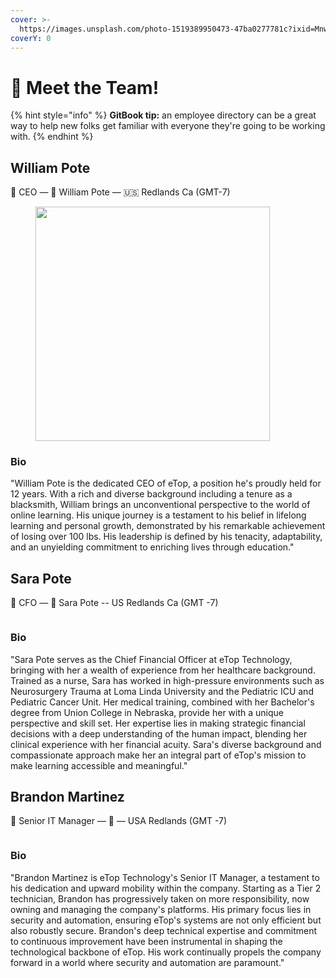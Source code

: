 ```yaml
---
cover: >-
  https://images.unsplash.com/photo-1519389950473-47ba0277781c?ixid=MnwxMjA3fDB8MHxwaG90by1wYWdlfHx8fGVufDB8fHx8&ixlib=rb-1.2.1&auto=format&fit=crop&w=2970&q=80
coverY: 0
---
```


# 👋 Meet the Team!

{% hint style="info" %}
**GitBook tip:** an employee directory can be a great way to help new folks get familiar with everyone they're going to be working with.
{% endhint %}

## William Pote

👋 CEO — 💌 William Pote — 🇺🇸 Redlands Ca (GMT-7)&#x20;

<figure><img src="https://i.imgur.com/Szr4umQ.jpg" alt="" width="375"><figcaption></figcaption></figure>

### Bio

"William Pote is the dedicated CEO of eTop, a position he's proudly held for 12 years. With a rich and diverse background including a tenure as a blacksmith, William brings an unconventional perspective to the world of online learning. His unique journey is a testament to his belief in lifelong learning and personal growth, demonstrated by his remarkable achievement of losing over 100 lbs. His leadership is defined by his tenacity, adaptability, and an unyielding commitment to enriching lives through education."

## Sara Pote

👋 CFO — 💌 Sara Pote -- US Redlands Ca (GMT -7)

<figure><img src="https://media.licdn.com/dms/image/C5603AQHKEF1AFekEHA/profile-displayphoto-shrink_800_800/0/1517341709347?e=1692230400&#x26;v=beta&#x26;t=O9WImfdmOp_5nYOYnc7gVz-WuNJNAhso6MO61d5QwSw" alt=""><figcaption></figcaption></figure>

### Bio

"Sara Pote serves as the Chief Financial Officer at eTop Technology, bringing with her a wealth of experience from her healthcare background. Trained as a nurse, Sara has worked in high-pressure environments such as Neurosurgery Trauma at Loma Linda University and the Pediatric ICU and Pediatric Cancer Unit. Her medical training, combined with her Bachelor's degree from Union College in Nebraska, provide her with a unique perspective and skill set. Her expertise lies in making strategic financial decisions with a deep understanding of the human impact, blending her clinical experience with her financial acuity. Sara's diverse background and compassionate approach make her an integral part of eTop's mission to make learning accessible and meaningful."



## Brandon Martinez

👋 Senior IT Manager — 💌 — USA Redlands (GMT -7)

<figure><img src="https://media.licdn.com/dms/image/C5603AQGgxMcg-1_Dvw/profile-displayphoto-shrink_800_800/0/1581046829463?e=1692230400&#x26;v=beta&#x26;t=cDRTXeXG1kCFVg3GK9JMDbrbcR-Tryb8Cpc1JpWLt3c" alt=""><figcaption></figcaption></figure>

### Bio

"Brandon Martinez is eTop Technology's Senior IT Manager, a testament to his dedication and upward mobility within the company. Starting as a Tier 2 technician, Brandon has progressively taken on more responsibility, now owning and managing the company's platforms. His primary focus lies in security and automation, ensuring eTop's systems are not only efficient but also robustly secure. Brandon's deep technical expertise and commitment to continuous improvement have been instrumental in shaping the technological backbone of eTop. His work continually propels the company forward in a world where security and automation are paramount."
